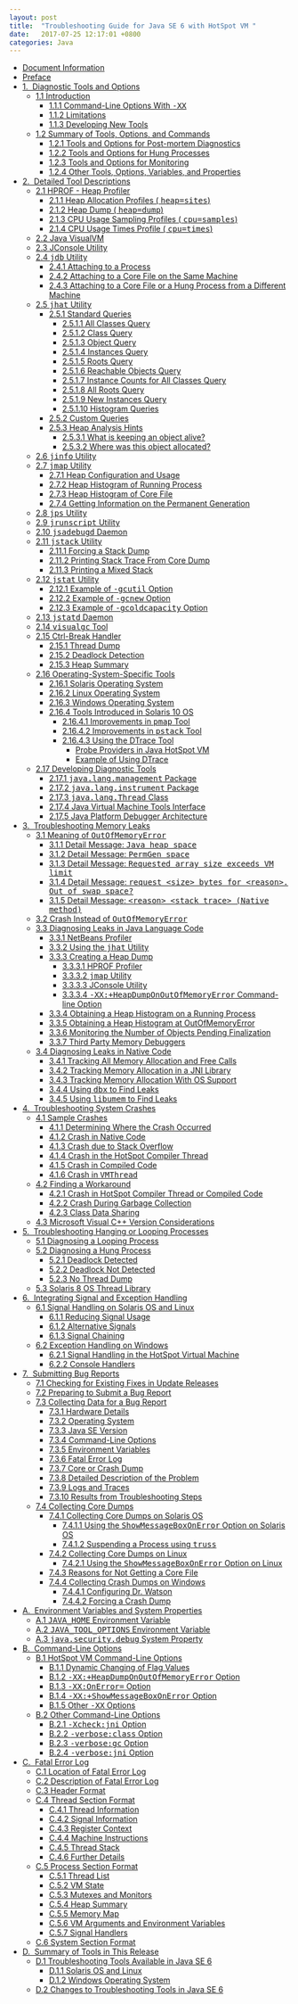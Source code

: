```yaml
---
layout: post
title:  "Troubleshooting Guide for Java SE 6 with HotSpot VM "
date:   2017-07-25 12:17:01 +0800
categories: Java
---
```

<ul>
    <li><a href="/technetwork/java/javase/docinfo-140557.html">Document Information</a></li>
    <li><a href="/technetwork/java/javase/preface-140047.html">Preface</a></li>
    <li><a href="/technetwork/java/javase/tools-141261.html">1.&nbsp;&nbsp;Diagnostic Tools and Options</a>
    <ul>
        <li><a href="/technetwork/java/javase/tools-141261.html#gentextid-305">1.1 Introduction</a>
        <ul>
            <li><a href="/technetwork/java/javase/tools-141261.html#gbmok">1.1.1 Command-Line Options With                                         <tt>-XX</tt>                                     </a></li>
            <li><a href="/technetwork/java/javase/tools-141261.html#gbmnr">1.1.2 Limitations</a></li>
            <li><a href="/technetwork/java/javase/tools-141261.html#gbmkw">1.1.3 Developing New Tools</a></li>
        </ul>
        </li>
        <li><a href="/technetwork/java/javase/tools-141261.html#sumry">1.2 Summary of Tools, Options, and Commands</a>
        <ul>
            <li><a href="/technetwork/java/javase/tools-141261.html#gbdux">1.2.1 Tools and Options for Post-mortem Diagnostics</a></li>
            <li><a href="/technetwork/java/javase/tools-141261.html#gblep">1.2.2 Tools and Options for Hung Processes</a></li>
            <li><a href="/technetwork/java/javase/tools-141261.html#gblfd">1.2.3 Tools and Options for Monitoring</a></li>
            <li><a href="/technetwork/java/javase/tools-141261.html#gbldz">1.2.4 Other Tools, Options, Variables, and Properties</a></li>
        </ul>
        </li>
    </ul>
    </li>
    <li><a href="/technetwork/java/javase/tooldescr-136044.html">2.&nbsp;&nbsp;Detailed Tool Descriptions</a>
    <ul>
        <li><a href="/technetwork/java/javase/tooldescr-136044.html#gblvj">2.1 HPROF - Heap Profiler</a>
        <ul>
            <li><a href="/technetwork/java/javase/tooldescr-136044.html#gbluz">2.1.1 Heap Allocation Profiles (                                       <tt>heap=sites</tt>)                                     </a></li>
            <li><a href="/technetwork/java/javase/tooldescr-136044.html#gbltw">2.1.2 Heap Dump (                                       <tt>heap=dump</tt>)                                     </a></li>
            <li><a href="/technetwork/java/javase/tooldescr-136044.html#gblvd">2.1.3 CPU Usage Sampling Profiles (                                       <tt>cpu=samples</tt>)                                     </a></li>
            <li><a href="/technetwork/java/javase/tooldescr-136044.html#gbluw">2.1.4 CPU Usage Times Profile (                                       <tt>cpu=times</tt>)                                     </a></li>
        </ul>
        </li>
        <li><a href="/technetwork/java/javase/tooldescr-136044.html#ghscd">2.2 Java VisualVM</a></li>
        <li><a href="/technetwork/java/javase/tooldescr-136044.html#gblfi">2.3 JConsole Utility</a></li>
        <li><a href="/technetwork/java/javase/tooldescr-136044.html#gbldt">2.4                                     <tt>jdb</tt> Utility                                 </a>
        <ul>
            <li><a href="/technetwork/java/javase/tooldescr-136044.html#gbmlq">2.4.1 Attaching to a Process</a></li>
            <li><a href="/technetwork/java/javase/tooldescr-136044.html#gbmnc">2.4.2 Attaching to a Core File on the Same Machine</a></li>
            <li><a href="/technetwork/java/javase/tooldescr-136044.html#gbmog">2.4.3 Attaching to a Core File or a Hung Process from a Different Machine</a></li>
        </ul>
        </li>
        <li><a href="/technetwork/java/javase/tooldescr-136044.html#gblfj">2.5                                     <tt>jhat</tt> Utility                                 </a>
        <ul>
            <li><a href="/technetwork/java/javase/tooldescr-136044.html#gcadr">2.5.1 Standard Queries</a>
            <ul>
                <li><a href="/technetwork/java/javase/tooldescr-136044.html#gcacg">2.5.1.1 All Classes Query</a></li>
                <li><a href="/technetwork/java/javase/tooldescr-136044.html#gcadu">2.5.1.2 Class Query</a></li>
                <li><a href="/technetwork/java/javase/tooldescr-136044.html#gcadh">2.5.1.3 Object Query</a></li>
                <li><a href="/technetwork/java/javase/tooldescr-136044.html#gcabt">2.5.1.4 Instances Query</a></li>
                <li><a href="/technetwork/java/javase/tooldescr-136044.html#gcadg">2.5.1.5 Roots Query</a></li>
                <li><a href="/technetwork/java/javase/tooldescr-136044.html#gcadq">2.5.1.6 Reachable Objects Query</a></li>
                <li><a href="/technetwork/java/javase/tooldescr-136044.html#gcacl">2.5.1.7 Instance Counts for All Classes Query</a></li>
                <li><a href="/technetwork/java/javase/tooldescr-136044.html#gcabw">2.5.1.8 All Roots Query</a></li>
                <li><a href="/technetwork/java/javase/tooldescr-136044.html#gcaci">2.5.1.9 New Instances Query</a></li>
                <li><a href="/technetwork/java/javase/tooldescr-136044.html#gdyha">2.5.1.10 Histogram Queries</a></li>
            </ul>
            </li>
            <li><a href="/technetwork/java/javase/tooldescr-136044.html#gcbdr">2.5.2 Custom Queries</a></li>
            <li><a href="/technetwork/java/javase/tooldescr-136044.html#gcaep">2.5.3 Heap Analysis Hints</a>
            <ul>
                <li><a href="/technetwork/java/javase/tooldescr-136044.html#gcaen">2.5.3.1 What is keeping an object alive?</a></li>
                <li><a href="/technetwork/java/javase/tooldescr-136044.html#gcaem">2.5.3.2 Where was this object allocated?</a></li>
            </ul>
            </li>
        </ul>
        </li>
        <li><a href="/technetwork/java/javase/tooldescr-136044.html#gbdio">2.6                                     <tt>jinfo</tt> Utility                                 </a></li>
        <li><a href="/technetwork/java/javase/tooldescr-136044.html#gbdid">2.7                                     <tt>jmap</tt> Utility                                 </a>
        <ul>
            <li><a href="/technetwork/java/javase/tooldescr-136044.html#gblmn">2.7.1 Heap Configuration and Usage</a></li>
            <li><a href="/technetwork/java/javase/tooldescr-136044.html#gblmi">2.7.2 Heap Histogram of Running Process</a></li>
            <li><a href="/technetwork/java/javase/tooldescr-136044.html#gdvsh">2.7.3 Heap Histogram of Core File</a></li>
            <li><a href="/technetwork/java/javase/tooldescr-136044.html#gblmm">2.7.4 Getting Information on the Permanent Generation</a></li>
        </ul>
        </li>
        <li><a href="/technetwork/java/javase/tooldescr-136044.html#gblry">2.8                                     <tt>jps</tt> Utility                                 </a></li>
        <li><a href="/technetwork/java/javase/tooldescr-136044.html#gcbcv">2.9                                     <tt>jrunscript</tt> Utility                                 </a></li>
        <li><a href="/technetwork/java/javase/tooldescr-136044.html#gcaqg">2.10                                     <tt>jsadebugd</tt> Daemon                                 </a></li>
        <li><a href="/technetwork/java/javase/tooldescr-136044.html#gblfh">2.11                                     <tt>jstack</tt> Utility                                 </a>
        <ul>
            <li><a href="/technetwork/java/javase/tooldescr-136044.html#gdvsu">2.11.1 Forcing a Stack Dump</a></li>
            <li><a href="/technetwork/java/javase/tooldescr-136044.html#gdvte">2.11.2 Printing Stack Trace From Core Dump</a></li>
            <li><a href="/technetwork/java/javase/tooldescr-136044.html#gdvst">2.11.3 Printing a Mixed Stack</a></li>
        </ul>
        </li>
        <li><a href="/technetwork/java/javase/tooldescr-136044.html#gblfb">2.12                                     <tt>jstat</tt> Utility                                 </a>
        <ul>
            <li><a href="/technetwork/java/javase/tooldescr-136044.html#gdvvs">2.12.1 Example of                                         <tt>-gcutil</tt> Option                                     </a></li>
            <li><a href="/technetwork/java/javase/tooldescr-136044.html#gdvxc">2.12.2 Example of                                         <tt>-gcnew</tt> Option                                     </a></li>
            <li><a href="/technetwork/java/javase/tooldescr-136044.html#gdvwc">2.12.3 Example of                                         <tt>-gcoldcapacity</tt> Option                                     </a></li>
        </ul>
        </li>
        <li><a href="/technetwork/java/javase/tooldescr-136044.html#gcfdd">2.13                                     <tt>jstatd</tt> Daemon                                 </a></li>
        <li><a href="/technetwork/java/javase/tooldescr-136044.html#gblsf">2.14                                     <tt>visualgc</tt> Tool                                 </a></li>
        <li><a href="/technetwork/java/javase/tooldescr-136044.html#gbmps">2.15 Ctrl-Break Handler</a>
        <ul>
            <li><a href="/technetwork/java/javase/tooldescr-136044.html#gbmpn">2.15.1 Thread Dump</a></li>
            <li><a href="/technetwork/java/javase/tooldescr-136044.html#gbmpe">2.15.2 Deadlock Detection</a></li>
            <li><a href="/technetwork/java/javase/tooldescr-136044.html#gdtkh">2.15.3 Heap Summary</a></li>
        </ul>
        </li>
        <li><a href="/technetwork/java/javase/tooldescr-136044.html#gbmoy">2.16 Operating-System-Specific Tools</a>
        <ul>
            <li><a href="/technetwork/java/javase/tooldescr-136044.html#gbmtd">2.16.1 Solaris Operating System</a></li>
            <li><a href="/technetwork/java/javase/tooldescr-136044.html#gbmtf">2.16.2 Linux Operating System</a></li>
            <li><a href="/technetwork/java/javase/tooldescr-136044.html#gbmtr">2.16.3 Windows Operating System</a></li>
            <li><a href="/technetwork/java/javase/tooldescr-136044.html#gbmtk">2.16.4 Tools Introduced in Solaris 10 OS</a>
            <ul>
                <li><a href="/technetwork/java/javase/tooldescr-136044.html#gbmtl">2.16.4.1 Improvements in                                             <tt>pmap</tt> Tool                                         </a></li>
                <li><a href="/technetwork/java/javase/tooldescr-136044.html#gbmvd">2.16.4.2 Improvements in                                             <tt>pstack</tt> Tool                                         </a></li>
                <li><a href="/technetwork/java/javase/tooldescr-136044.html#gbmvp">2.16.4.3 Using the DTrace Tool</a>
                <ul>
                    <li><a href="/technetwork/java/javase/tooldescr-136044.html#gcvrl">Probe Providers in Java HotSpot VM</a></li>
                    <li><a href="/technetwork/java/javase/tooldescr-136044.html#gcvrb">Example of Using DTrace</a></li>
                </ul>
                </li>
            </ul>
            </li>
        </ul>
        </li>
        <li><a href="/technetwork/java/javase/tooldescr-136044.html#gbmmt">2.17 Developing Diagnostic Tools</a>
        <ul>
            <li><a href="/technetwork/java/javase/tooldescr-136044.html#gbmmi">2.17.1                                         <tt>java.lang.management</tt> Package                                     </a></li>
            <li><a href="/technetwork/java/javase/tooldescr-136044.html#gbmla">2.17.2                                         <tt>java.lang.instrument</tt> Package                                     </a></li>
            <li><a href="/technetwork/java/javase/tooldescr-136044.html#gbmmk">2.17.3                                         <tt>java.lang.Thread</tt> Class                                     </a></li>
            <li><a href="/technetwork/java/javase/tooldescr-136044.html#gbmls">2.17.4 Java Virtual Machine Tools Interface</a></li>
            <li><a href="/technetwork/java/javase/tooldescr-136044.html#gbmlg">2.17.5 Java Platform Debugger Architecture</a></li>
        </ul>
        </li>
    </ul>
    </li>
    <li><a href="/technetwork/java/javase/memleaks-137499.html">3.&nbsp;&nbsp;Troubleshooting Memory Leaks</a>
    <ul>
        <li><a href="/technetwork/java/javase/memleaks-137499.html#gbywc">3.1 Meaning of                                     <tt>OutOfMemoryError</tt>                                 </a>
        <ul>
            <li><a href="/technetwork/java/javase/memleaks-137499.html#gbyvh">3.1.1 Detail Message:                                         <tt>Java heap space</tt>                                     </a></li>
            <li><a href="/technetwork/java/javase/memleaks-137499.html#gbyuu">3.1.2 Detail Message:                                         <tt>PermGen space</tt>                                     </a></li>
            <li><a href="/technetwork/java/javase/memleaks-137499.html#gbyvi">3.1.3 Detail Message:                                         <tt>Requested array size exceeds VM limit</tt>                                     </a></li>
            <li><a href="/technetwork/java/javase/memleaks-137499.html#gbyvj">3.1.4 Detail Message:                                         <tt>request &lt;size&gt; bytes for &lt;reason&gt;. Out of swap space?</tt>                                     </a></li>
            <li><a href="/technetwork/java/javase/memleaks-137499.html#gbyvb">3.1.5 Detail Message:                                         <tt>&lt;reason&gt; &lt;stack trace&gt; (Native method)</tt>                                     </a></li>
        </ul>
        </li>
        <li><a href="/technetwork/java/javase/memleaks-137499.html#gbyvp">3.2 Crash Instead of                                     <tt>OutOfMemoryError</tt>                                 </a></li>
        <li><a href="/technetwork/java/javase/memleaks-137499.html#gbywf">3.3 Diagnosing Leaks in Java Language Code</a>
        <ul>
            <li><a href="/technetwork/java/javase/memleaks-137499.html#gbywh">3.3.1 NetBeans Profiler</a></li>
            <li><a href="/technetwork/java/javase/memleaks-137499.html#gbywe">3.3.2 Using the                                         <tt>jhat</tt> Utility                                     </a></li>
            <li><a href="/technetwork/java/javase/memleaks-137499.html#gcaql">3.3.3 Creating a Heap Dump</a>
            <ul>
                <li><a href="/technetwork/java/javase/memleaks-137499.html#gdyth">3.3.3.1 HPROF Profiler</a></li>
                <li><a href="/technetwork/java/javase/memleaks-137499.html#gdysp">3.3.3.2                                             <tt>jmap</tt> Utility                                         </a></li>
                <li><a href="/technetwork/java/javase/memleaks-137499.html#gdyta">3.3.3.3 JConsole Utility</a></li>
                <li><a href="/technetwork/java/javase/memleaks-137499.html#gdyrr">3.3.3.4                                             <tt>-XX:+HeapDumpOnOutOfMemoryError</tt> Command-line Option                                         </a></li>
            </ul>
            </li>
            <li><a href="/technetwork/java/javase/memleaks-137499.html#gbyvz">3.3.4 Obtaining a Heap Histogram on a Running Process</a></li>
            <li><a href="/technetwork/java/javase/memleaks-137499.html#gbywi">3.3.5 Obtaining a Heap Histogram at OutOfMemoryError</a></li>
            <li><a href="/technetwork/java/javase/memleaks-137499.html#gbywm">3.3.6 Monitoring the Number of Objects Pending Finalization</a></li>
            <li><a href="/technetwork/java/javase/memleaks-137499.html#gbyvs">3.3.7 Third Party Memory Debuggers</a></li>
        </ul>
        </li>
        <li><a href="/technetwork/java/javase/memleaks-137499.html#gbyvk">3.4 Diagnosing Leaks in Native Code</a>
        <ul>
            <li><a href="/technetwork/java/javase/memleaks-137499.html#gcaqm">3.4.1 Tracking All Memory Allocation and Free Calls</a></li>
            <li><a href="/technetwork/java/javase/memleaks-137499.html#gcaqu">3.4.2 Tracking Memory Allocation in a JNI Library</a></li>
            <li><a href="/technetwork/java/javase/memleaks-137499.html#gcaqr">3.4.3 Tracking Memory Allocation With OS Support</a></li>
            <li><a href="/technetwork/java/javase/memleaks-137499.html#gbyza">3.4.4 Using                                         <tt>dbx</tt> to Find Leaks                                     </a></li>
            <li><a href="/technetwork/java/javase/memleaks-137499.html#gbyzn">3.4.5 Using                                         <tt>libumem</tt> to Find Leaks                                     </a></li>
        </ul>
        </li>
    </ul>
    </li>
    <li><a href="/technetwork/java/javase/crashes-137240.html">4.&nbsp;&nbsp;Troubleshooting System Crashes</a>
    <ul>
        <li><a href="/technetwork/java/javase/crashes-137240.html#gbyzx">4.1 Sample Crashes</a>
        <ul>
            <li><a href="/technetwork/java/javase/crashes-137240.html#gdywn">4.1.1 Determining Where the Crash Occurred</a></li>
            <li><a href="/technetwork/java/javase/crashes-137240.html#gbyzj">4.1.2 Crash in Native Code</a></li>
            <li><a href="/technetwork/java/javase/crashes-137240.html#gbyzz">4.1.3 Crash due to Stack Overflow</a></li>
            <li><a href="/technetwork/java/javase/crashes-137240.html#gbyzu">4.1.4 Crash in the HotSpot Compiler Thread</a></li>
            <li><a href="/technetwork/java/javase/crashes-137240.html#gbyzb">4.1.5 Crash in Compiled Code</a></li>
            <li><a href="/technetwork/java/javase/crashes-137240.html#gbyyz">4.1.6 Crash in                                         <tt>VMThread</tt>                                     </a></li>
        </ul>
        </li>
        <li><a href="/technetwork/java/javase/crashes-137240.html#gbyzo">4.2 Finding a Workaround</a>
        <ul>
            <li><a href="/technetwork/java/javase/crashes-137240.html#gbyzd">4.2.1 Crash in HotSpot Compiler Thread or Compiled Code</a></li>
            <li><a href="/technetwork/java/javase/crashes-137240.html#gbyzq">4.2.2 Crash During Garbage Collection</a></li>
            <li><a href="/technetwork/java/javase/crashes-137240.html#gbyzf">4.2.3 Class Data Sharing</a></li>
        </ul>
        </li>
        <li><a href="/technetwork/java/javase/crashes-137240.html#gbyzp">4.3 Microsoft Visual C++ Version Considerations</a></li>
    </ul>
    </li>
    <li><a href="/technetwork/java/javase/hangloop-140257.html">5.&nbsp;&nbsp;Troubleshooting Hanging or Looping Processes</a>
    <ul>
        <li><a href="/technetwork/java/javase/hangloop-140257.html#gbyzy">5.1 Diagnosing a Looping Process</a></li>
        <li><a href="/technetwork/java/javase/hangloop-140257.html#gbzay">5.2 Diagnosing a Hung Process</a>
        <ul>
            <li><a href="/technetwork/java/javase/hangloop-140257.html#gbzbf">5.2.1 Deadlock Detected</a></li>
            <li><a href="/technetwork/java/javase/hangloop-140257.html#gbzbe">5.2.2 Deadlock Not Detected</a></li>
            <li><a href="/technetwork/java/javase/hangloop-140257.html#gbzbv">5.2.3 No Thread Dump</a></li>
        </ul>
        </li>
        <li><a href="/technetwork/java/javase/hangloop-140257.html#gbzaw">5.3 Solaris 8 OS Thread Library</a></li>
    </ul>
    </li>
    <li><a href="/technetwork/java/javase/signals-139944.html">6.&nbsp;&nbsp;Integrating Signal and Exception Handling</a>
    <ul>
        <li><a href="/technetwork/java/javase/signals-139944.html#gbzbl">6.1 Signal Handling on Solaris OS and Linux</a>
        <ul>
            <li><a href="/technetwork/java/javase/signals-139944.html#gbzcj">6.1.1 Reducing Signal Usage</a></li>
            <li><a href="/technetwork/java/javase/signals-139944.html#gbzbh">6.1.2 Alternative Signals</a></li>
            <li><a href="/technetwork/java/javase/signals-139944.html#gbzcz">6.1.3 Signal Chaining</a></li>
        </ul>
        </li>
        <li><a href="/technetwork/java/javase/signals-139944.html#gbzdn">6.2 Exception Handling on Windows</a>
        <ul>
            <li><a href="/technetwork/java/javase/signals-139944.html#gbzdi">6.2.1 Signal Handling in the HotSpot Virtual Machine</a></li>
            <li><a href="/technetwork/java/javase/signals-139944.html#gbzcv">6.2.2 Console Handlers</a></li>
        </ul>
        </li>
    </ul>
    </li>
    <li><a href="/technetwork/java/javase/bugreports-140511.html">7.&nbsp;&nbsp;Submitting Bug Reports</a>
    <ul>
        <li><a href="/technetwork/java/javase/bugreports-140511.html#gbvge">7.1 Checking for Existing Fixes in Update Releases</a></li>
        <li><a href="/technetwork/java/javase/bugreports-140511.html#gentextid-3147">7.2 Preparing to Submit a Bug Report</a></li>
        <li><a href="/technetwork/java/javase/bugreports-140511.html#gbkxq">7.3 Collecting Data for a Bug Report</a>
        <ul>
            <li><a href="/technetwork/java/javase/bugreports-140511.html#gbkwm">7.3.1 Hardware Details</a></li>
            <li><a href="/technetwork/java/javase/bugreports-140511.html#gbkxm">7.3.2 Operating System</a></li>
            <li><a href="/technetwork/java/javase/bugreports-140511.html#gbkwp">7.3.3 Java SE Version</a></li>
            <li><a href="/technetwork/java/javase/bugreports-140511.html#gbkyf">7.3.4 Command-Line Options</a></li>
            <li><a href="/technetwork/java/javase/bugreports-140511.html#gbkwl">7.3.5 Environment Variables</a></li>
            <li><a href="/technetwork/java/javase/bugreports-140511.html#gbkyz">7.3.6 Fatal Error Log</a></li>
            <li><a href="/technetwork/java/javase/bugreports-140511.html#gbkyo">7.3.7 Core or Crash Dump</a></li>
            <li><a href="/technetwork/java/javase/bugreports-140511.html#gbkyv">7.3.8 Detailed Description of the Problem</a></li>
            <li><a href="/technetwork/java/javase/bugreports-140511.html#gbkyn">7.3.9 Logs and Traces</a></li>
            <li><a href="/technetwork/java/javase/bugreports-140511.html#gbkzl">7.3.10 Results from Troubleshooting Steps</a></li>
        </ul>
        </li>
        <li><a href="/technetwork/java/javase/bugreports-140511.html#gbkyy">7.4 Collecting Core Dumps</a>
        <ul>
            <li><a href="/technetwork/java/javase/bugreports-140511.html#gbkyt">7.4.1 Collecting Core Dumps on Solaris OS</a>
            <ul>
                <li><a href="/technetwork/java/javase/bugreports-140511.html#gbkzo">7.4.1.1 Using the                                             <tt>ShowMessageBoxOnError</tt> Option on Solaris OS                                         </a></li>
                <li><a href="/technetwork/java/javase/bugreports-140511.html#gbkzh">7.4.1.2 Suspending a Process using                                             <tt>truss</tt>                                         </a></li>
            </ul>
            </li>
            <li><a href="/technetwork/java/javase/bugreports-140511.html#gbkyp">7.4.2 Collecting Core Dumps on Linux</a>
            <ul>
                <li><a href="/technetwork/java/javase/bugreports-140511.html#gbkyj">7.4.2.1 Using the                                             <tt>ShowMessageBoxOnError</tt> Option on Linux                                         </a></li>
            </ul>
            </li>
            <li><a href="/technetwork/java/javase/bugreports-140511.html#gbkzk">7.4.3 Reasons for Not Getting a Core File</a></li>
            <li><a href="/technetwork/java/javase/bugreports-140511.html#gbkzq">7.4.4 Collecting Crash Dumps on Windows</a>
            <ul>
                <li><a href="/technetwork/java/javase/bugreports-140511.html#gblau">7.4.4.1 Configuring Dr. Watson</a></li>
                <li><a href="/technetwork/java/javase/bugreports-140511.html#gblav">7.4.4.2 Forcing a Crash Dump</a></li>
            </ul>
            </li>
        </ul>
        </li>
    </ul>
    </li>
    <li><a href="/technetwork/java/javase/envvars-138887.html">A.&nbsp;&nbsp;Environment Variables and System Properties</a>
    <ul>
        <li><a href="/technetwork/java/javase/envvars-138887.html#gcbjw">A.1                                     <tt>JAVA_HOME</tt> Environment Variable                                 </a></li>
        <li><a href="/technetwork/java/javase/envvars-138887.html#gbmsy">A.2                                     <tt>JAVA_TOOL_OPTIONS</tt> Environment Variable                                 </a></li>
        <li><a href="/technetwork/java/javase/envvars-138887.html#gbmuf">A.3                                     <tt>java.security.debug</tt> System Property                                 </a></li>
    </ul>
    </li>
    <li><a href="/technetwork/java/javase/clopts-139448.html">B.&nbsp;&nbsp;Command-Line Options</a>
    <ul>
        <li><a href="/technetwork/java/javase/clopts-139448.html#gdaog">B.1 HotSpot VM Command-Line Options</a>
        <ul>
            <li><a href="/technetwork/java/javase/clopts-139448.html#gdaxd">B.1.1 Dynamic Changing of Flag Values</a></li>
            <li><a href="/technetwork/java/javase/clopts-139448.html#gbzrr">B.1.2                                         <tt>-XX:+HeapDumpOnOutOfMemoryError</tt> Option                                     </a></li>
            <li><a href="/technetwork/java/javase/clopts-139448.html#gbmum">B.1.3                                         <tt>-XX:OnError=</tt> Option                                     </a></li>
            <li><a href="/technetwork/java/javase/clopts-139448.html#gbmui">B.1.4                                         <tt>-XX:+ShowMessageBoxOnError</tt> Option                                     </a></li>
            <li><a href="/technetwork/java/javase/clopts-139448.html#gbzza">B.1.5 Other                                         <tt>-XX</tt> Options                                     </a></li>
        </ul>
        </li>
        <li><a href="/technetwork/java/javase/clopts-139448.html#gdano">B.2 Other Command-Line Options</a>
        <ul>
            <li><a href="/technetwork/java/javase/clopts-139448.html#gbmtq">B.2.1                                         <tt>-Xcheck:jni</tt> Option                                     </a></li>
            <li><a href="/technetwork/java/javase/clopts-139448.html#gbmtm">B.2.2                                         <tt>-verbose:class</tt> Option                                     </a></li>
            <li><a href="/technetwork/java/javase/clopts-139448.html#gbmpt">B.2.3                                         <tt>-verbose:gc</tt> Option                                     </a></li>
            <li><a href="/technetwork/java/javase/clopts-139448.html#gbmtv">B.2.4                                         <tt>-verbose:jni</tt> Option                                     </a></li>
        </ul>
        </li>
    </ul>
    </li>
    <li><a href="/technetwork/java/javase/felog-138657.html">C.&nbsp;&nbsp;Fatal Error Log</a>
    <ul>
        <li><a href="/technetwork/java/javase/felog-138657.html#gbwcy">C.1 Location of Fatal Error Log</a></li>
        <li><a href="/technetwork/java/javase/felog-138657.html#gbmuz">C.2 Description of Fatal Error Log</a></li>
        <li><a href="/technetwork/java/javase/felog-138657.html#header">C.3 Header Format</a></li>
        <li><a href="/technetwork/java/javase/felog-138657.html#gbvki">C.4 Thread Section Format</a>
        <ul>
            <li><a href="/technetwork/java/javase/felog-138657.html#gbwbw">C.4.1 Thread Information</a></li>
            <li><a href="/technetwork/java/javase/felog-138657.html#gbwcw">C.4.2 Signal Information</a></li>
            <li><a href="/technetwork/java/javase/felog-138657.html#gbwcu">C.4.3 Register Context</a></li>
            <li><a href="/technetwork/java/javase/felog-138657.html#gbwbx">C.4.4 Machine Instructions</a></li>
            <li><a href="/technetwork/java/javase/felog-138657.html#gbwcm">C.4.5 Thread Stack</a></li>
            <li><a href="/technetwork/java/javase/felog-138657.html#gbwcn">C.4.6 Further Details</a></li>
        </ul>
        </li>
        <li><a href="/technetwork/java/javase/felog-138657.html#gbvkd">C.5 Process Section Format</a>
        <ul>
            <li><a href="/technetwork/java/javase/felog-138657.html#gbwcc">C.5.1 Thread List</a></li>
            <li><a href="/technetwork/java/javase/felog-138657.html#gbwbz">C.5.2 VM State</a></li>
            <li><a href="/technetwork/java/javase/felog-138657.html#gbwbv">C.5.3 Mutexes and Monitors</a></li>
            <li><a href="/technetwork/java/javase/felog-138657.html#gbwbu">C.5.4 Heap Summary</a></li>
            <li><a href="/technetwork/java/javase/felog-138657.html#gbwcl">C.5.5 Memory Map</a></li>
            <li><a href="/technetwork/java/javase/felog-138657.html#gbwck">C.5.6 VM Arguments and Environment Variables</a></li>
            <li><a href="/technetwork/java/javase/felog-138657.html#gdysd">C.5.7 Signal Handlers</a></li>
        </ul>
        </li>
        <li><a href="/technetwork/java/javase/felog-138657.html#gbvla">C.6 System Section Format</a></li>
    </ul>
    </li>
    <li><a href="/technetwork/java/javase/tools-by-rel-138030.html">D.&nbsp;&nbsp;Summary of Tools in This Release</a>
    <ul>
        <li><a href="/technetwork/java/javase/tools-by-rel-138030.html#gciyg">D.1 Troubleshooting Tools Available in Java SE 6</a>
        <ul>
            <li><a href="/technetwork/java/javase/tools-by-rel-138030.html#gfmlt">D.1.1 Solaris OS and Linux</a></li>
            <li><a href="/technetwork/java/javase/tools-by-rel-138030.html#gfmlo">D.1.2 Windows Operating System</a></li>
        </ul>
        </li>
        <li><a href="/technetwork/java/javase/tools-by-rel-138030.html#gentextid-4507">D.2 Changes to Troubleshooting Tools in Java SE 6</a></li>
    </ul>
    </li>
</ul>